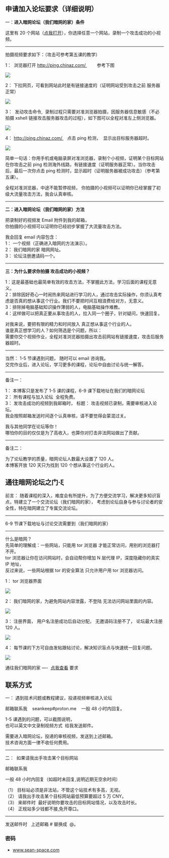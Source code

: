 ## 申请加入论坛要求（详细说明）

一：**进入暗网论坛（我们暗网的家）条件**

这里有 20 个网站（[点我打开](https://www.sean-space.com/filedata/aweb.7z)），你选择任意一个网站，录制一个攻击成功的小视频。

---

拍摄视频要求如下：（攻击可参考第五课的教学）

1：  浏览器打开 http://ping.chinaz.com/         参考下图

![](https://www.sean-space.com/wp-content/uploads/2021/04/shenqing1-768x454-1.png)

2： 下拉网页，可看到网站此时是有链接速度的（证明网站受到攻击之前 服务器正常）

![](https://www.sean-space.com/wp-content/uploads/2021/04/shenqing2-768x458-1.png)

3：  发动攻击命令,  录制过程只需要对准浏览器拍摄，因服务器信息敏感（不必拍摄 xshell 链接攻击服务器攻击的过程），如下图可以全程对准左上侧浏览器。

![](https://www.sean-space.com/wp-content/uploads/2021/04/shenqing03-768x436-1.png)

4： http://ping.chinaz.com/    点击 ping 检测，  显示出目标服务器超时。

![](https://www.sean-space.com/wp-content/uploads/2021/04/shenqing4-768x458-1.png)

简单一句话：你用手机或电脑录屏对准浏览器，录制个小视频，证明某个目标网站在你攻击之前 ping 检测海外线路，有链接速度（证明服务器正常）。当你攻击后，最后一次你点击 ping 检测时，显示超时（证明服务器被成功攻击）（参考第五课）。

全程对准浏览器，中途不能暂停视频， 你拍摄的小视频可以证明你已经掌握了初级大流量攻击方法，我会认真审核。

---

**二：进入暗网论坛（我们暗网的家）方法**

把录制好的视频发 Email 附件到我的邮箱，  
你拍摄的小视频可以证明你已经初步掌握了大流量攻击方法。

我会回复 email 内容包含：  
1： 一个视频（正确进入暗网的方法演示）。  
2： 我们暗网的家 暗网网址。  
3： 论坛注册邀请码一个。

---

**三：为什么要求你拍摄 攻击成功的小视频？**

1：这是最基础也最简单有效的攻击方法，不掌握此方法，学习后面的课程无意义。  
2：排除因好奇心一时闹热来网站进行学习的人，通过攻击实际操作，你须认真考虑是否真的想从事这个行业。我们不要把时间互相浪费给对方，无意义。  
3：排除掉电脑基础知识操作薄弱的人，电脑基础操作难教。  
4：这样做可以把真正要从事攻击的人，拉入同一个圈子，针对疑问，快速回复。

对我来说，要把有限的精力和时间放入 真正想从事这个行业的人。  
谁是真正想学习的人？如何筛选是个问题，所以：  
需要你交个视频作业，全程对准浏览器拍摄出攻击前网站有链接速度，攻击后服务器超时。

---

当然： 1-5 节课遇到问题， 随时可以 email 咨询我。  
交完作业后，进入论坛，学习更多的课程，论坛中自由讨论与统一解答。

---

备注一：

1： 本博客只是发布了 1-5 课的课程，6-9 课下载地址在我们的暗网论坛  
2： 所有课程与加入论坛  全程免费。  
3： 发攻击成功的视频到我邮箱时， 标题： 攻击视频已录制，需要审核进入论坛。  
我会按照邮箱发送时间逐个认真审核，请不要觉得会蒙混过关。

我与其他同学在论坛等你！  
哪怕你的目的仅仅是为了高收入，也算你对打击非法网站做出了贡献。

---

备注二：

为了论坛教学的质量，暗网论坛人数最大设置了 120 人。  
本博客开放 120 天只为找到 120 个想从事这个行业的人。

## 通往暗网论坛之门·ξ

前言： 随着课程的深入，难度会有所提升，为了方便交流学习，解决更多知识盲点，特建立了一个交流论坛（我们暗网的家）， 考虑到论坛自身与参与讨论者的安全性，特在暗网建立了专属交流论坛。

---

6-9 节课下载地址与讨论交流需要到（我们暗网的家）

---

什么是暗网？  
先简单的理解成：一些网站，只能用 tor 浏览器 才能正常访问，用别的浏览器打不开。  
tor 浏览器让你在访问网站时，会自动帮你增加 N 层代理 IP，深度隐藏你的真实 IP 地址，  
反过来说，一些网站根据 tor 的安全算法 只允许用户用 tor 浏览器访问。

1： tor 浏览器界面

![](https://www.sean-space.com/wp-content/uploads/2021/04/1-1024x589-1.png)

2： 我们暗网的家，为避免网站内容泄露，不登陆 无法访问网站里面的内容。

![](https://www.sean-space.com/wp-content/uploads/2021/04/shouye-1024x583-1.png)

3： 注册界面， 用户名注册成功后自动分配， 无邀请码注册不了， 论坛最大注册 120 人。

![](https://www.sean-space.com/wp-content/uploads/2021/04/zhu-1024x582-1.png)

4： 每节课的下方可自由发帖跟帖讨论，解决知识盲点与快速统一回复问题。

![](https://www.sean-space.com/wp-content/uploads/2021/04/taolun-1024x566-1.png)

通往我们暗网的家 —-  [点我查看](https://www.sean-space.com/index.php/joinus/) 要求

## 联系方式

一： 遇到技术问题或教程建议，投递视频审核进入论坛

邮箱联系我    seankeep#proton.me    一般 48 小时内回复。

1-5 课遇到的问题，可以截图说明，  
也可以英文中文录制视频方式  给我发送邮件。

需要进入暗网论坛，投递的审核视频，发送到上述邮箱。  
技术咨询方面一律不收任何费用。

---

二：  如果请我出手攻击某个目标网站

邮箱联系我 

一般 48 小时内回复（如超时未回复,说明近期无空余时间）

（1） 目标站必须是非法站，不管这个站技术有多高，无视。  
（2） 请我出手攻击某个目标网站最低预算要超过 5 万 CNY。  
（3） 来邮件时  最好说明你要攻击的目标网站情况，以及攻击时长。  
（4） 正规站多少钱都不接,免开尊口。

---

发送邮件时   上述邮箱 # 替换成  @。

### 密码

- www.sean-space.com
